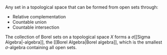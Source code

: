 Any set in a topological space that can be formed from open sets through:
- Relative complementation
- Countable union
- Countable intersection

The collection of Borel sets on a topological space $X$ forms a $\sigma$[[Sigma Algebra|-algebra]], the [[Borel Algebra|Borel algebra]], which is the smallest $\sigma$-algebra containing all open sets.
